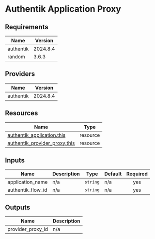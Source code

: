 # Authentik Application Proxy

<!-- BEGIN_TF_DOCS -->
## Requirements

| Name | Version |
|------|---------|
| authentik | 2024.8.4 |
| random | 3.6.3 |

## Providers

| Name | Version |
|------|---------|
| authentik | 2024.8.4 |

## Resources

| Name | Type |
|------|------|
| [authentik_application.this](https://registry.terraform.io/providers/goauthentik/authentik/2024.8.4/docs/resources/application) | resource |
| [authentik_provider_proxy.this](https://registry.terraform.io/providers/goauthentik/authentik/2024.8.4/docs/resources/provider_proxy) | resource |

## Inputs

| Name | Description | Type | Default | Required |
|------|-------------|------|---------|:--------:|
| application\_name | n/a | `string` | n/a | yes |
| authentik\_flow\_id | n/a | `string` | n/a | yes |

## Outputs

| Name | Description |
|------|-------------|
| provider\_proxy\_id | n/a |
<!-- END_TF_DOCS -->
